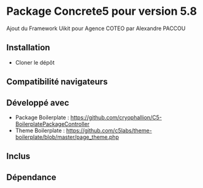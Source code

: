 Package Concrete5 pour version 5.8
=============
Ajout du Framework Uikit pour Agence COTEO par Alexandre PACCOU

Installation
------------
* Cloner le dépôt

Compatibilité navigateurs
-------------------------

Développé avec
--------------
* Package Boilerplate : https://github.com/cryophallion/C5-BoilerplatePackageController
* Theme Boilerplate : https://github.com/c5labs/theme-boilerplate/blob/master/page_theme.php

Inclus
------

Dépendance
----------

